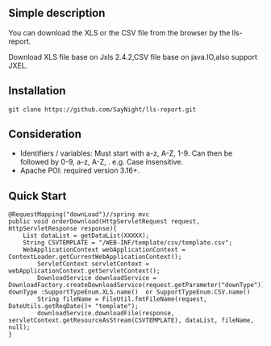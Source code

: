 Simple description
------- 
You can download the XLS or the CSV file from the browser by the lls-report.

Download XLS file base on Jxls 2.4.2,CSV file base on java.IO,also support JXEL.

Installation
-------  
    git clone https://github.com/SayNight/lls-report.git

Consideration
-------  
 * Identifiers / variables: Must start with a-z, A-Z, 1-9. Can then be followed by 0-9, a-z, A-Z, . e.g. Case insensitive.
 * Apache POI: required version 3.16+.

Quick Start
------- 

    @RequestMapping("downLoad")//spring mvc
	public void orderDownload(HttpServletRequest request, HttpServletResponse response){
		List dataList = getDataList(XXXXX);
		String CSVTEMPLATE = "/WEB-INF/template/csv/template.csv";
		WebApplicationContext webApplicationContext = ContextLoader.getCurrentWebApplicationContext();  
	        ServletContext servletContext = webApplicationContext.getServletContext();
	        DownloadService downloadService = DownloadFactory.createDownloadService(request.getParameter("downType"));// downType :SupportTypeEnum.XLS.name()  or SupportTypeEnum.CSV.name()
	        String fileName = FileUtil.fmtFileName(request, DateUtils.getReqDate()+ "template");
	        downloadService.downloadFile(response, servletContext.getResourceAsStream(CSVTEMPLATE), dataList, fileName, null);
	}
